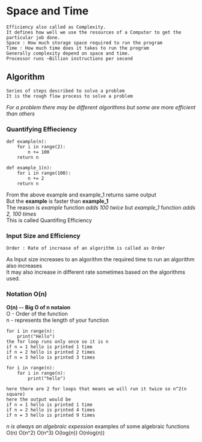 # Space and Time
    Efficiency also called as Complexity.
    It defines how well we use the resources of a Computer to get the particular job done.
    Space : How much storage space required to run the program
    Time : How much time does it takes to run the program
    Generally complexity depend on space and time.
    Processor runs ~Billion instructions per second
## Algorithm
    Series of steps described to solve a problem
    It is the rough flow process to solve a problem
*For a problem there may be different algorithms but some are more efficient than others*

### Quantifying Effieciency
    def example(n):
        for i in range(2):
            n += 100
        return n

    def example_1(n):
        for i in range(100):
            n += 2
        return n
From the above example and example_1 returns same output</br>
But the **example** is faster than **example_1**</br>
The reason is *example* function *adds 100 twice* but *example_1* function *adds 2, 100 times*</br>
This is called Quantifing Efficiency</br>
### Input Size and Efficiency
    Order : Rate of increase of an algorithm is called as Order
As Input size increases to an algorithm  the required time to run an algorithm also increases</br>
It may also increase in different rate sometimes based on the algorithms used.</br>

### Notation O(n)
**O(n) -- Big O of n notaion**</br>
O - Order of the function</br>
n - represents the length of your function</br>


    for i in range(n):
        print("Hello")
    the for loop runs only once so it is n
    if n = 1 hello is printed 1 time
    if n = 2 hello is printed 2 times
    if n = 3 hello is printed 3 times

    for i in range(n):
        for i in range(n):
            print("hello")

    here there are 2 for loops that means we will run it twice so n^2(n square)
    here the output would be 
    if n = 1 hello is printed 1 time
    if n = 2 hello is printed 4 times
    if n = 3 hello is printed 9 times

*n is always an algebraic expession*
    examples of  some algebraic functions
    O(n)
    O(n^2)
    O(n^3)
    O(log(n))
    O(nlog(n))